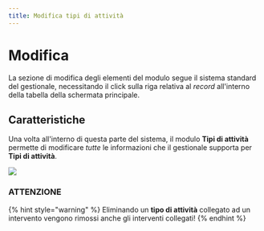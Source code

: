 ```yaml
---
title: Modifica tipi di attività
---
```


# Modifica

La sezione di modifica degli elementi del modulo segue il sistema standard del gestionale, necessitando il click sulla riga relativa al _record_ all'interno della tabella della schermata principale.

## Caratteristiche

Una volta all'interno di questa parte del sistema, il modulo **Tipi di attività** permette di modificare _tutte_ le informazioni che il gestionale supporta per **Tipi di attività**.

![](https://firebasestorage.googleapis.com/v0/b/gitbook-x-prod.appspot.com/o/spaces%2F-LZJeLg23eVDvrCv74U7-887967055%2Fuploads%2FMesID5RHRCVq0r8gjhI7%2Ffile.png?alt=media)

### ATTENZIONE

{% hint style="warning" %}
Eliminando un **tipo di attività** collegato ad un intervento vengono rimossi anche gli interventi collegati!
{% endhint %}
